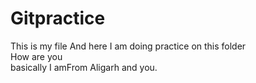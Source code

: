 # Gitpractice

This is my file And here I am doing practice on this folder
<br>
How are you
<br>
basically I amFrom Aligarh and you.
